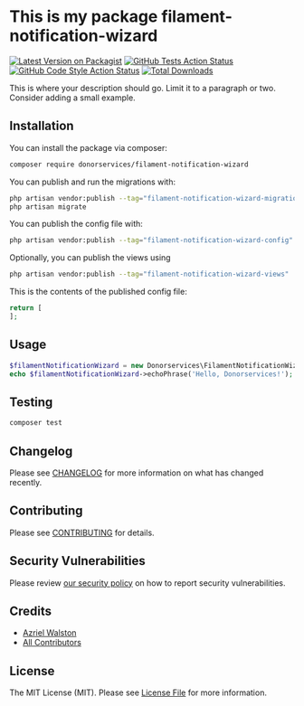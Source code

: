 # This is my package filament-notification-wizard

[![Latest Version on Packagist](https://img.shields.io/packagist/v/donorservices/filament-notification-wizard.svg?style=flat-square)](https://packagist.org/packages/donorservices/filament-notification-wizard)
[![GitHub Tests Action Status](https://img.shields.io/github/actions/workflow/status/donorservices/filament-notification-wizard/run-tests.yml?branch=main&label=tests&style=flat-square)](https://github.com/donorservices/filament-notification-wizard/actions?query=workflow%3Arun-tests+branch%3Amain)
[![GitHub Code Style Action Status](https://img.shields.io/github/actions/workflow/status/donorservices/filament-notification-wizard/fix-php-code-style-issues.yml?branch=main&label=code%20style&style=flat-square)](https://github.com/donorservices/filament-notification-wizard/actions?query=workflow%3A"Fix+PHP+code+style+issues"+branch%3Amain)
[![Total Downloads](https://img.shields.io/packagist/dt/donorservices/filament-notification-wizard.svg?style=flat-square)](https://packagist.org/packages/donorservices/filament-notification-wizard)



This is where your description should go. Limit it to a paragraph or two. Consider adding a small example.

## Installation

You can install the package via composer:

```bash
composer require donorservices/filament-notification-wizard
```

You can publish and run the migrations with:

```bash
php artisan vendor:publish --tag="filament-notification-wizard-migrations"
php artisan migrate
```

You can publish the config file with:

```bash
php artisan vendor:publish --tag="filament-notification-wizard-config"
```

Optionally, you can publish the views using

```bash
php artisan vendor:publish --tag="filament-notification-wizard-views"
```

This is the contents of the published config file:

```php
return [
];
```

## Usage

```php
$filamentNotificationWizard = new Donorservices\FilamentNotificationWizard();
echo $filamentNotificationWizard->echoPhrase('Hello, Donorservices!');
```

## Testing

```bash
composer test
```

## Changelog

Please see [CHANGELOG](CHANGELOG.md) for more information on what has changed recently.

## Contributing

Please see [CONTRIBUTING](.github/CONTRIBUTING.md) for details.

## Security Vulnerabilities

Please review [our security policy](../../security/policy) on how to report security vulnerabilities.

## Credits

- [Azriel Walston](https://github.com/donorservices)
- [All Contributors](../../contributors)

## License

The MIT License (MIT). Please see [License File](LICENSE.md) for more information.
